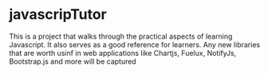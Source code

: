 # javascripTutor
This is a project that walks through the practical aspects of learning Javascript. It also serves as a good reference for learners.
Any new libraries that are worth usinf in web applications like Chartjs, Fuelux, NotifyJs, Bootstrap.js and more will be captured
